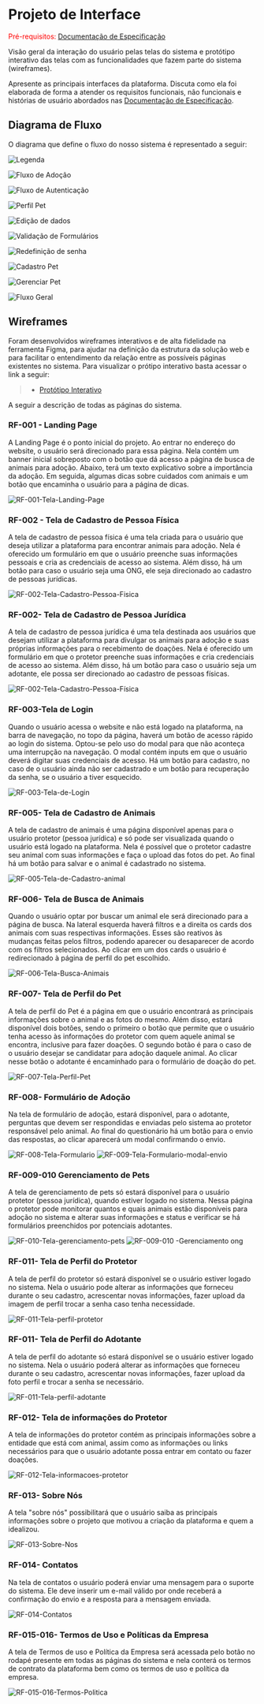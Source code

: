 
# Projeto de Interface

<span style="color:red">Pré-requisitos: <a href="2-Especificação do Projeto.md"> Documentação de Especificação</a></span>

Visão geral da interação do usuário pelas telas do sistema e protótipo interativo das telas com as funcionalidades que fazem parte do sistema (wireframes).

 Apresente as principais interfaces da plataforma. Discuta como ela foi elaborada de forma a atender os requisitos funcionais, não funcionais e histórias de usuário abordados nas <a href="2-Especificação do Projeto.md"> Documentação de Especificação</a>.

## Diagrama de Fluxo
O diagrama que define o fluxo do nosso sistema é representado a seguir:

![Legenda](img/Diagrama%20de%20fluxo%20-%20Legenda.PNG)

![Fluxo de Adoção](img/Diagrama%20de%20fluxo%20-%20Fluxo%20de%20Adoção.PNG)

![Fluxo de Autenticação](img/Diagrama%20de%20fluxo%20-%20Fluxo%20de%20Atenticação.PNG)

![Perfil Pet](img/Diagrama%20de%20fluxo%20-%20Perfil%20Pet.PNG)

![Edição de dados](img/Diagrama%20de%20fluxo%20-%20Edição%20de%20dados.PNG)

![Validação de Formulários](img/Diagrama%20de%20fluxo%20-%20Validação%20de%20Formulários.PNG)

![Redefinição de senha](img/Diagrama%20de%20fluxo%20-%20Redefinição%20de%20senha.PNG)

![Cadastro Pet](img/Diagrama%20de%20fluxo%20-%20Cadastro%20de%20pessoas.PNG)

![Gerenciar Pet](img/Diagrama%20de%20fluxo%20-%20Gerenciar%20Pet.PNG)

![Fluxo Geral](img/Diagrama%20de%20fluxo%20-%20Fluxo%20Geral.PNG)

## Wireframes

Foram desenvolvidos wireframes interativos e de alta fidelidade na ferramenta Figma, para ajudar na definição da estrutura da solução web e para facilitar o entendimento da relação entre as possíveis páginas existentes no sistema. Para visualizar o prótipo interativo basta acessar o link a seguir:

> - [Protótipo Interativo](https://www.figma.com/proto/hBpZSSxuKOJAF3Xi9j7UkZ/Wireframes?page-id=2%3A2&node-id=84%3A224&viewport=241%2C48%2C0.07&scaling=min-zoom&starting-point-node-id=84%3A224)

A seguir a descrição de todas as páginas do sistema.

### RF-001 - Landing Page

A Landing Page é o ponto inicial do projeto. Ao entrar no endereço do website, o usuário será direcionado para essa página. Nela contém um banner inicial sobreposto com o botão que dá acesso a página de busca de animais para adoção. Abaixo, terá um texto explicativo sobre a importância da adoção. Em seguida, algumas dicas sobre cuidados com animais e um botão que encaminha o usuário para a página de dicas.

![RF-001-Tela-Landing-Page](img/RF-001%20-%20Landing%20Page.png)

### RF-002 - Tela de Cadastro de Pessoa Física

A tela de cadastro de pessoa física é uma tela criada para o usuário que deseja utilizar a plataforma para encontrar animais para adoção. Nela é oferecido um formulário em que o usuário preenche suas informações pessoais e cria as credenciais de acesso ao sistema. Além disso, há um botão para caso o usuário seja uma ONG, ele seja direcionado ao cadastro de pessoas jurídicas. 

![RF-002-Tela-Cadastro-Pessoa-Fisica](img/RF-002%20-%20Tela%20de%20Cadastro%20PF.png)

### RF-002- Tela de Cadastro de Pessoa Jurídica

A tela de cadastro de pessoa jurídica é uma tela destinada aos usuários que desejam utilizar a plataforma para divulgar os animais para adoção e suas próprias informações para o recebimento de doações. Nela é oferecido um formulário em que o protetor preenche suas informações e cria credenciais de acesso ao sistema. Além disso, há um botão para caso o usuário seja um adotante, ele possa ser direcionado ao cadastro de pessoas físicas. 

![RF-002-Tela-Cadastro-Pessoa-Física](img/RF-002%20-%20Tela%20de%20Cadastro%20PJ.png)

### RF-003-Tela de Login 

Quando o usuário acessa o website e não está logado na plataforma, na barra de 
navegação, no topo da página, haverá um botão de acesso rápido ao login do sistema. Optou-se pelo uso do modal para que não aconteça uma interrupção na navegação. O modal contém inputs em que o usuário deverá digitar suas credenciais de acesso. Há um botão para cadastro, no caso de o usuário ainda não ser cadastrado e um botão para recuperação da senha, se o usuário a tiver esquecido. 

![RF-003-Tela-de-Login](img/RF-003%20-%20Tela%20de%20Login%20PF.png)

### RF-005- Tela de Cadastro de Animais

A tela de cadastro de animais é uma página disponível apenas para o usuário protetor (pessoa jurídica) e só pode ser visualizada quando o usuário está logado na plataforma. Nela é possível que o protetor cadastre seu animal com suas informações e faça o upload das fotos do pet. Ao final há um botão para
salvar e o animal é cadastrado no sistema. 

![RF-005-Tela-de-Cadastro-animal](img/RF-005%20-Cadastro%20de%20Animais.png)

### RF-006- Tela de Busca de Animais

Quando o usuário optar por buscar um animal ele será direcionado para a página de busca. Na lateral esquerda haverá filtros e a direita os cards dos animais com suas respectivas informações. Esses são reativos às mudanças feitas pelos filtros, podendo aparecer ou desaparecer de acordo com os filtros selecionados. Ao clicar em um dos cards o usuário é redirecionado à página de perfil do pet escolhido. 

![RF-006-Tela-Busca-Animais](img/RF-006-%20Tela%20de%20Busca%20de%20Animais.png)

### RF-007- Tela de Perfil do Pet

A tela de perfil do Pet é a página em que o usuário encontrará as principais informações sobre o animal e as fotos do mesmo. Além disso, estará disponível dois botões, sendo o primeiro o botão que permite que o usuário tenha acesso às informações do protetor com quem aquele animal se encontra, inclusive para fazer doações. O segundo botão é para o caso de o usuário desejar se candidatar para adoção daquele animal. Ao clicar nesse botão o adotante é encaminhado para o formulário de doação do pet. 

![RF-007-Tela-Perfil-Pet](img/RF-007%20-Perfil%20do%20Pet.png)

### RF-008- Formulário de Adoção

Na tela de formulário de adoção, estará disponível, para o adotante, perguntas que devem ser respondidas e enviadas pelo sistema ao protetor responsável pelo animal. Ao final do questionário há um botão para o envio das respostas, ao clicar aparecerá um modal confirmando o envio. 

![RF-008-Tela-Formulario](img/RF-008%20-Question%C3%A1rio-1.png)
![RF-009-Tela-Formulario-modal-envio](img/RF-008%20-Question%C3%A1rio.png)

### RF-009-010 Gerenciamento de Pets

A tela de gerenciamento de pets só estará disponível para o usuário protetor (pessoa jurídica), quando estiver logado no sistema. Nessa página o protetor pode monitorar quantos e quais animais estão disponíveis para adoção no sistema e alterar suas informações e status e verificar se há formulários preenchidos por potenciais adotantes.

![RF-010-Tela-gerenciamento-pets](img/RF-009-010%20-Gerenciamento%20ong.png)
![RF-009-010 -Gerenciamento ong](img/RF-009-010%20-Gerenciamento%20ong%20-2.png)

### RF-011- Tela de Perfil do Protetor

A tela de perfil do protetor só estará disponível se o usuário estiver logado no sistema. Nela o usuário pode alterar as informações que forneceu durante o seu cadastro, acrescentar novas informações, fazer upload da imagem de perfil trocar a senha caso tenha necessidade. 

![RF-011-Tela-perfil-protetor](img/RF-011%20-Perfil%20ONG.png)

### RF-011- Tela de Perfil do Adotante

A tela de perfil do adotante só estará disponível se o usuário estiver logado no sistema. Nela o usuário poderá alterar as informações que forneceu durante o seu cadastro, acrescentar novas informações, fazer upload da foto perfil e trocar a senha se necessário. 

![RF-011-Tela-perfil-adotante](img/RF-011%20-Perfil%20usuario.png)

### RF-012- Tela de informações do Protetor

A tela de informações do protetor contém as principais informações sobre a entidade que está com animal, assim como as informações ou links necessários para que o usuário adotante possa entrar em contato ou fazer doações. 

![RF-012-Tela-informacoes-protetor](img/RF-013%20-Informa%C3%A7%C3%B5es%20ONG.png)

### RF-013- Sobre Nós

A tela "sobre nós" possibilitará que o usuário saiba as principais informações sobre o projeto que motivou a criação da plataforma e quem a idealizou. 

![RF-013-Sobre-Nos](img/RF-015%20-Sobre%20n%C3%B3s.png)

### RF-014- Contatos

Na tela de contatos o usuário poderá enviar uma mensagem para o suporte do sistema. Ele deve inserir um e-mail válido por onde receberá a confirmação do envio e a resposta para a mensagem enviada. 

![RF-014-Contatos](img/RF-016-Contots.png)

### RF-015-016- Termos de Uso e Políticas da Empresa
A tela de Termos de uso e Política da Empresa será acessada pelo botão no rodapé presente em todas as páginas do sistema e nela conterá os termos de contrato da plataforma bem como os termos de uso e política da empresa.

![RF-015-016-Termos-Politica](img/RF-017-018-Termos%20e%20pol%C3%ADtica.png)

